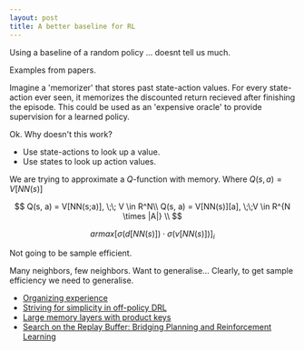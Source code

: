 ```yaml
---
layout: post
title: A better baseline for RL
---
```


Using a baseline of a random policy ... doesnt tell us much.

Examples from papers.

Imagine a 'memorizer' that stores past state-action values. For every state-action ever seen, it memorizes the discounted return recieved after finishing the episode. This could be used as an 'expensive oracle' to provide supervision for a learned policy.

Ok. Why doesn't this work?

- Use state-actions to look up a value.
- Use states to look up action values.

We are trying to approximate a $Q$-function with memory. Where $Q(s, a) = V[NN(s)]$


$$
Q(s, a) = V[NN(s;a)], \;\; V \in R^N\\
Q(s, a) = V[NN(s)][a], \;\;V \in R^{N \times |A|} \\
$$


$$
armax {[\sigma (d[NN(s)]) \cdot \sigma (v[NN(s)])]}_{i}
$$


Not going to be sample efficient.

Many neighbors, few neighbors.
Want to generalise... Clearly, to get sample efficiency we need to generalise.

- [Organizing experience](https://arxiv.org/abs/1806.04624)
- [Striving for simplicity in off-policy DRL](https://arxiv.org/abs/1907.04543)
- [Large memory layers with product keys](https://arxiv.org/abs/1907.05242)
- [Search on the Replay Buffer: Bridging Planning and Reinforcement Learning](https://arxiv.org/pdf/1906.05253.pdf)
